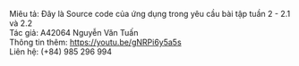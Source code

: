 Miêu tả: Đây là Source code của ứng dụng trong yêu cầu bài tập tuần 2 - 2.1 và 2.2  
Tác giả: A42064 Nguyễn Văn Tuấn  
Thông tin thêm: https://youtu.be/gNRPi6y5a5s  
Liên hệ: (+84) 985 296 994  
